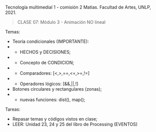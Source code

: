 Tecnología multimedial 1 - comisión 2 Matias. Facultad de Artes, UNLP, 2021.

> CLASE 07: Módulo 3 - Animación NO lineal

Temas:
- Teoría condicionales (IMPORTANTE):
- - HECHOS y DECISIONES;
- - Concepto de CONDICION;
- - Comparadores: [<,>,==,<=,>=,!=]
- - Operadores lógicos: [&&,||,!]
- Botones circulares y rectangulares (zonas);
- - nuevas funciones: dist(), map();

Tareas:
- Repasar temas y códigos vistos en clase;
- LEER: Unidad 23, 24 y 25  del libro de Processing (EVENTOS)
